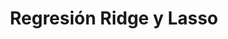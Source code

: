 ---
slug: regresion-ridge-y-lasso
title: Regresión Ridge y Lasso
content: [
	{slug: "", title: ""},
]
navigation: [
		{
		side: "left",
		title: "Regresión Polinómica",
		link: "regresion-polinomica",
	},
	{
		side: "right",
		title: "Regresión Logistica",
		link: "regresion-logistica",
	},
]
---